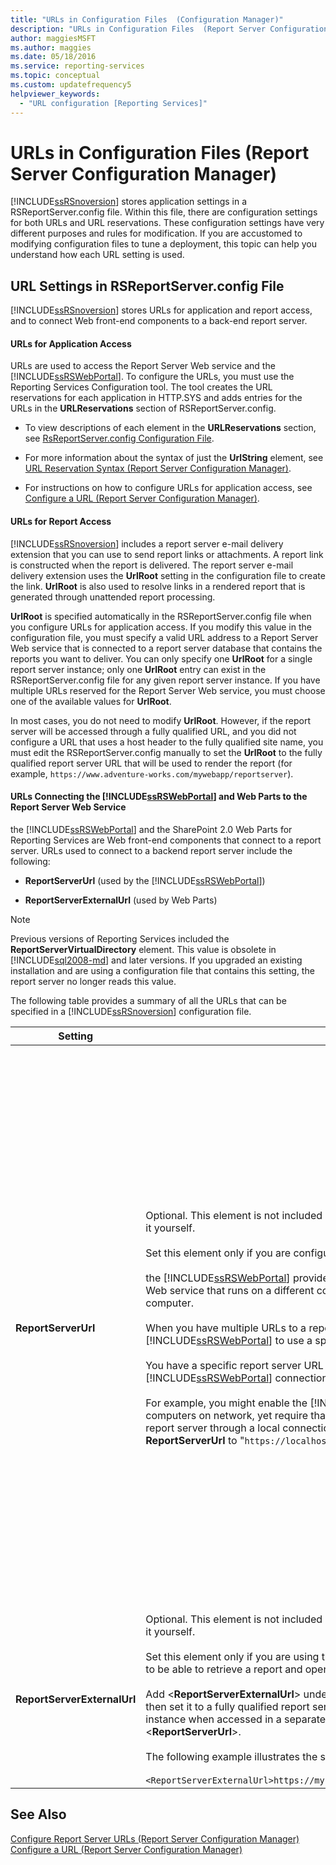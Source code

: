 ```yaml
---
title: "URLs in Configuration Files  (Configuration Manager)"
description: "URLs in Configuration Files  (Report Server Configuration Manager)"
author: maggiesMSFT
ms.author: maggies
ms.date: 05/18/2016
ms.service: reporting-services
ms.topic: conceptual
ms.custom: updatefrequency5
helpviewer_keywords:
  - "URL configuration [Reporting Services]"
---
```

# URLs in Configuration Files  (Report Server Configuration Manager)
  [!INCLUDE[ssRSnoversion](../../includes/ssrsnoversion-md.md)] stores application settings in a RSReportServer.config file. Within this file, there are configuration settings for both URLs and URL reservations. These configuration settings have very different purposes and rules for modification. If you are accustomed to modifying configuration files to tune a deployment, this topic can help you understand how each URL setting is used.  
  
## URL Settings in RSReportServer.config File  
 [!INCLUDE[ssRSnoversion](../../includes/ssrsnoversion-md.md)] stores URLs for application and report access, and to connect Web front-end components to a back-end report server.  
  
#### URLs for Application Access  
 URLs are used to access the Report Server Web service and the [!INCLUDE[ssRSWebPortal](../../includes/ssrswebportal.md)]. To configure the URLs, you must use the Reporting Services Configuration tool. The tool creates the URL reservations for each application in HTTP.SYS and adds entries for the URLs in the **URLReservations** section of RSReportServer.config.  
  
-   To view descriptions of each element in the **URLReservations** section, see [RsReportServer.config Configuration File](../../reporting-services/report-server/rsreportserver-config-configuration-file.md).  
  
-   For more information about the syntax of just the **UrlString** element, see [URL Reservation Syntax  &#40;Report Server Configuration Manager&#41;](../../reporting-services/install-windows/url-reservation-syntax-ssrs-configuration-manager.md).  
  
-   For instructions on how to configure URLs for application access, see [Configure a URL  &#40;Report Server Configuration Manager&#41;](../../reporting-services/install-windows/configure-a-url-ssrs-configuration-manager.md).  
  
#### URLs for Report Access  
 [!INCLUDE[ssRSnoversion](../../includes/ssrsnoversion-md.md)] includes a report server e-mail delivery extension that you can use to send report links or attachments. A report link is constructed when the report is delivered. The report server e-mail delivery extension uses the **UrlRoot** setting in the configuration file to create the link. **UrlRoot** is also used to resolve links in a rendered report that is generated through unattended report processing.  
  
 **UrlRoot** is specified automatically in the RSReportServer.config file when you configure URLs for application access. If you modify this value in the configuration file, you must specify a valid URL address to a Report Server Web service that is connected to a report server database that contains the reports you want to deliver. You can only specify one **UrlRoot** for a single report server instance; only one **UrlRoot** entry can exist in the RSReportServer.config file for any given report server instance. If you have multiple URLs reserved for the Report Server Web service, you must choose one of the available values for **UrlRoot**.  
  
 In most cases, you do not need to modify **UrlRoot**. However, if the report server will be accessed through a fully qualified URL, and you did not configure a URL that uses a host header to the fully qualified site name, you must edit the RSReportServer.config manually to set the **UrlRoot** to the fully qualified report server URL that will be used to render the report (for example, `https://www.adventure-works.com/mywebapp/reportserver`).  
  
#### URLs Connecting the [!INCLUDE[ssRSWebPortal](../../includes/ssrswebportal.md)] and Web Parts to the Report Server Web Service  
 the [!INCLUDE[ssRSWebPortal](../../includes/ssrswebportal.md)] and the SharePoint 2.0 Web Parts for Reporting Services are Web front-end components that connect to a report server. URLs used to connect to a backend report server include the following:  
  
-   **ReportServerUrl** (used by the [!INCLUDE[ssRSWebPortal](../../includes/ssrswebportal.md)])  
  
-   **ReportServerExternalUrl** (used by Web Parts)  
  
> [!NOTE]  
>  Previous versions of Reporting Services included the **ReportServerVirtualDirectory** element. This value is obsolete in [!INCLUDE[sql2008-md](../../includes/sql2008-md.md)] and later versions. If you upgraded an existing installation and are using a configuration file that contains this setting, the report server no longer reads this value.  
  
 The following table provides a summary of all the URLs that can be specified in a [!INCLUDE[ssRSnoversion](../../includes/ssrsnoversion-md.md)] configuration file.  
  
|Setting|Usage|Description|  
|-------------|-----------|-----------------|  
|**ReportServerUrl**|Optional. This element is not included in the RSReportServer.config file unless you add it yourself.<br /><br /> Set this element only if you are configuring one of the following scenarios:<br /><br /> the [!INCLUDE[ssRSWebPortal](../../includes/ssrswebportal.md)] provides Web front-end access to a Report Server Web service that runs on a different computer or a different instance on the same computer.<br /><br /> When you have multiple URLs to a report server and you want the [!INCLUDE[ssRSWebPortal](../../includes/ssrswebportal.md)] to use a specific URL.<br /><br /> You have a specific report server URL through which you want all the [!INCLUDE[ssRSWebPortal](../../includes/ssrswebportal.md)] connections to use.<br /><br /> For example, you might enable the [!INCLUDE[ssRSWebPortal](../../includes/ssrswebportal.md)] access for all computers on network, yet require that the [!INCLUDE[ssRSWebPortal](../../includes/ssrswebportal.md)] connect to the report server through a local connection. In this case, you might configure **ReportServerUrl** to "`https://localhost/reportserver`".|This value specifies a URL to the Report Server Web service. This value is read by the [!INCLUDE[ssRSWebPortal](../../includes/ssrswebportal.md)] application at startup. If this value is set, the [!INCLUDE[ssRSWebPortal](../../includes/ssrswebportal.md)] will connect to the report server that is specified in the URL.<br /><br /> By default, the [!INCLUDE[ssRSWebPortal](../../includes/ssrswebportal.md)] provides Web front-end access to the Report Server Web service that runs within the same report server instance as the [!INCLUDE[ssRSWebPortal](../../includes/ssrswebportal.md)]. However, if you want to use the [!INCLUDE[ssRSWebPortal](../../includes/ssrswebportal.md)] with a Report Server Web service that is part of another instance or runs in an instance on a different computer, you can set this URL to direct the [!INCLUDE[ssRSWebPortal](../../includes/ssrswebportal.md)] to connect to the external Report Server Web service.<br /><br /> If a Transport Layer Security (TLS), previously known as Secure Sockets Layer (SSL), certificate is installed on the report server to which you are connecting, the **ReportServerUrl** value must be the name of the server that is registered for that certificate. If you get the error, "The underlying connection was closed: Could not establish trust relationship for the SSL/TLS security channel", set **ReportServerUrl** to the fully qualified domain name of the server for which the TLS/SSL certificate was issued. For example, if the certificate is registered to **https:\//adventure-works.com.onlinesales**, the report server URL would be **https:\//adventure-works.com.onlinesales/reportserver**.|  
|**ReportServerExternalUrl**|Optional. This element is not included in the RSReportServer.config file unless you add it yourself.<br /><br /> Set this element only if you are using the SharePoint 2.0 Web Parts and you want users to be able to retrieve a report and open it in a new browser window.<br /><br /> Add \<**ReportServerExternalUrl**> underneath the \<**ReportServerUrl**> element, and then set it to a fully qualified report server name that resolves to a report server instance when accessed in a separate browser window. Do not delete \<**ReportServerUrl**>.<br /><br /> The following example illustrates the syntax:<br /><br /> `<ReportServerExternalUrl>https://myserver/reportserver</ReportServerExternalUrl>`|This value is used by the SharePoint 2.0 Web Parts.<br /><br /> In previous releases, it was recommended that you set this value to deploy Report Builder on an Internet-facing report server. This is an untested deployment scenario. If you used this setting in the past to support Internet access to Report Builder, you should consider an alternative strategy.|  
  
## See Also  
 [Configure Report Server URLs  &#40;Report Server Configuration Manager&#41;](../../reporting-services/install-windows/configure-report-server-urls-ssrs-configuration-manager.md)   
 [Configure a URL  &#40;Report Server Configuration Manager&#41;](../../reporting-services/install-windows/configure-a-url-ssrs-configuration-manager.md)
